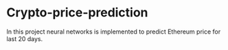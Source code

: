 # Crypto-price-prediction
In this project neural networks is implemented to predict Ethereum price for last 20 days.
